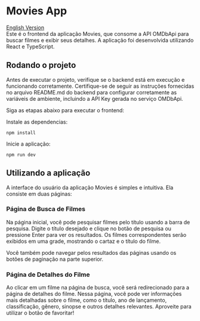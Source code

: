 # Movies App
<a href="README_en.md">English Version</a><br>
Este é o frontend da aplicação Movies, que consome a API OMDbApi para buscar filmes e exibir seus detalhes. A aplicação foi desenvolvida utilizando React e TypeScript.

## Rodando o projeto
Antes de executar o projeto, verifique se o backend está em execução e funcionando corretamente. Certifique-se de seguir as instruções fornecidas no arquivo README.md do backend para configurar corretamente as variáveis de ambiente, incluindo a API Key gerada no serviço OMDbApi.

Siga as etapas abaixo para executar o frontend:

Instale as dependencias:
```shell
npm install
```

Inicie a aplicação:
```shell
npm run dev
```

## Utilizando a aplicação
A interface do usuário da aplicação Movies é simples e intuitiva. Ela consiste em duas páginas:
### Página de Busca de Filmes
Na página inicial, você pode pesquisar filmes pelo título usando a barra de pesquisa. Digite o título desejado e clique no botão de pesquisa ou pressione Enter para ver os resultados. Os filmes correspondentes serão exibidos em uma grade, mostrando o cartaz e o título do filme.

Você também pode navegar pelos resultados das páginas usando os botões de paginação na parte superior.
### Página de Detalhes do Filme
Ao clicar em um filme na página de busca, você será redirecionado para a página de detalhes do filme. Nessa página, você pode ver informações mais detalhadas sobre o filme, como o título, ano de lançamento, classificação, gênero, sinopse e outros detalhes relevantes.
Aproveite para utilizar o botão de favoritar!
